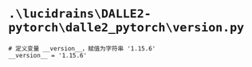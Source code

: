 # `.\lucidrains\DALLE2-pytorch\dalle2_pytorch\version.py`

```
# 定义变量 __version__，赋值为字符串 '1.15.6'
__version__ = '1.15.6'
```